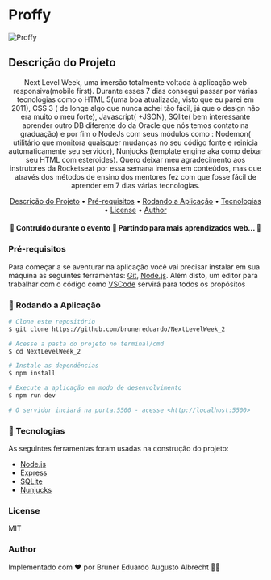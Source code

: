 # Proffy 

![Proffy](https://github.com/brunereduardo/NextLevelWeek_2/blob/master/public/images/proffy.png)

## Descrição do Projeto
<p align="center">Next Level Week, uma imersão totalmente voltada à aplicação web responsiva(mobile first). Durante esses 7 dias consegui passar por várias tecnologias como o HTML 5(uma boa atualizada, visto que eu parei em 2011), CSS 3 ( de longe algo que nunca achei tão fácil, já que o design não era muito o meu forte), Javascript( +JSON), SQlite( bem interessante aprender outro DB diferente do da Oracle que nós temos contato na graduação) e por fim o NodeJs com seus módulos como : Nodemon( utilitário que monitora quaisquer mudanças no seu código fonte e reinicia automaticamente seu servidor), Nunjucks (template engine aka como deixar seu HTML com esteroides).
Quero deixar meu agradecimento aos instrutores da Rocketseat por essa semana imensa em conteúdos, mas que através dos métodos de ensino dos mentores fez com que fosse fácil de aprender em 7 dias várias tecnologias.</p>


<p align="center">
<a href="#Descrição-do-Projeto">Descrição do Projeto</a> •  
<a href="#Pré-requisitos">Pré-requisitos</a> •	
<a href="#Rodando-a-Aplicação">Rodando a Aplicação</a> •
<a href="#Tecnologias">Tecnologias</a> • 
<a href="#License">License</a> • 
<a href="#Author">Author</a>
</p>

<h4 align="center"> 
	🚧  Contruido durante o evento 🚧 Partindo para mais aprendizados web... 🚀 
</h4>

### Pré-requisitos

Para começar a se aventurar na aplicação você vai precisar instalar em sua máquina as seguintes ferramentas:
[Git](https://git-scm.com), [Node.js](https://nodejs.org/en/). 
Além disto, um editor para trabalhar com o código como [VSCode](https://code.visualstudio.com/) servirá para todos os propósitos

### 🎲 Rodando a Aplicação

```bash
# Clone este repositório
$ git clone https://github.com/brunereduardo/NextLevelWeek_2

# Acesse a pasta do projeto no terminal/cmd
$ cd NextLevelWeek_2

# Instale as dependências
$ npm install

# Execute a aplicação em modo de desenvolvimento
$ npm run dev

# O servidor inciará na porta:5500 - acesse <http://localhost:5500>
```
### 🚀 Tecnologias

As seguintes ferramentas foram usadas na construção do projeto:

- [Node.js](https://nodejs.org/en/)
- [Express](https://expressjs.com/pt-br/)
- [SQLite](https://www.sqlite.org/index.html)
- [Nunjucks](https://mozilla.github.io/nunjucks/)

### License

<p>MIT</p>

### Author
Implementado com ❤️ por Bruner Eduardo Augusto Albrecht 👋🏽

